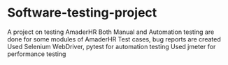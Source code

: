 # Software-testing-project
A project on testing AmaderHR 
Both Manual and Automation testing are done for some modules of AmaderHR
Test cases, bug reports are created
Used Selenium WebDriver, pytest for automation testing
Used jmeter for performance testing
